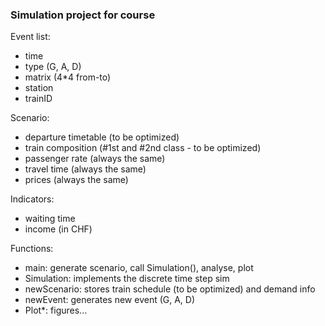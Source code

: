 ### Simulation project for course

Event list:
- time
- type (G, A, D)
- matrix (4*4 from-to)
- station
- trainID

Scenario:
- departure timetable (to be optimized)
- train composition (#1st and #2nd class - to be optimized)
- passenger rate (always the same)
- travel time (always the same)
- prices (always the same)

Indicators:
- waiting time
- income (in CHF)

Functions:
- main: generate scenario, call Simulation(), analyse, plot
- Simulation: implements the discrete time step sim
- newScenario: stores train schedule (to be optimized) and demand info
- newEvent: generates new event (G, A, D)
- Plot*: figures...
